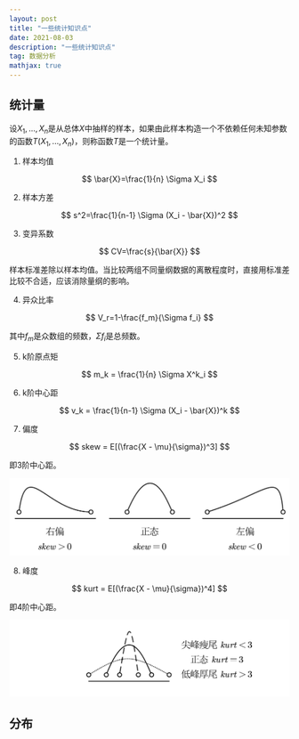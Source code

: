 ```yaml
---
layout: post
title: "一些统计知识点"
date: 2021-08-03
description: "一些统计知识点"
tag: 数据分析
mathjax: true
---
```


## 统计量

设$X_1, ..., X_n$是从总体$X$中抽样的样本，如果由此样本构造一个不依赖任何未知参数的函数$T(X_1, ..., X_n)$，则称函数$T$是一个统计量。

1. 样本均值

$$ \bar{X}=\frac{1}{n} \Sigma X_i $$

2. 样本方差

$$ s^2=\frac{1}{n-1} \Sigma (X_i - \bar{X})^2 $$

3. 变异系数

$$ CV=\frac{s}{\bar{X}} $$

样本标准差除以样本均值。当比较两组不同量纲数据的离散程度时，直接用标准差比较不合适，应该消除量纲的影响。

4. 异众比率

$$ V_r=1-\frac{f_m}{\Sigma f_i} $$

其中$f_m$是众数组的频数，$\Sigma f_i$是总频数。

5. k阶原点矩

$$ m_k = \frac{1}{n} \Sigma X^k_i $$

6. k阶中心距

$$ v_k = \frac{1}{n-1} \Sigma (X_i - \bar{X})^k $$

7. 偏度

$$ skew = E[(\frac{X - \mu}{\sigma})^3] $$

即3阶中心距。

![](/assets/2021-08-03-statistical-theory-1.png)

8. 峰度

$$ kurt = E[(\frac{X - \mu}{\sigma})^4] $$

即4阶中心距。

![](/assets/2021-08-03-statistical-theory-2.png)

## 分布

